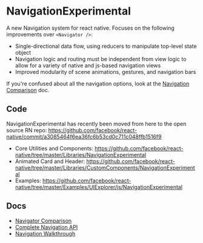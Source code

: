 # NavigationExperimental

A new Navigation system for react native. Focuses on the following improvements over `<Navigator />`:

- Single-directional data flow, using reducers to manipulate top-level state object
- Navigation logic and routing must be independent from view logic to allow for a variety of native and js-based navigation views
- Improved modularity of scene animations, gestures, and navigation bars

If you're confused about all the navigation options, look at the [Navigation Comparison](Docs/NavigationOverview.md) doc.

## Code

NavigationExperimental has recently been moved from here to the open source RN repo: https://github.com/facebook/react-native/commit/a3085464f6ea36fc6b53cd0c711c048ffb1516f9

- Core Utilities and Components: https://github.com/facebook/react-native/tree/master/Libraries/NavigationExperimental
- Animated Card and Header: https://github.com/facebook/react-native/tree/master/Libraries/CustomComponents/NavigationExperimental
- Examples: https://github.com/facebook/react-native/tree/master/Examples/UIExplorer/js/NavigationExperimental


## Docs

- [Navigator Comparison](Docs/NavigationOverview.md)
- [Complete Navigation API](Docs/Navigation.md)
- [Navigation Walkthrough](Docs/Guide.md)
